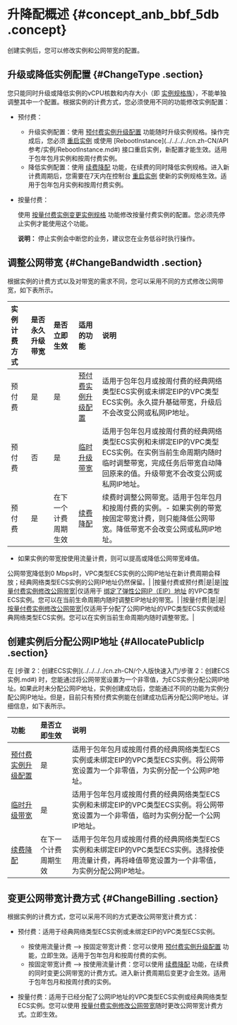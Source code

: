 # 升降配概述 {#concept_anb_bbf_5db .concept}

创建实例后，您可以修改实例和公网带宽的配置。

## 升级或降低实例配置 {#ChangeType .section}

您只能同时升级或降低实例的vCPU核数和内存大小（即 [实例规格族](../../../../cn.zh-CN/产品简介/实例规格族.md#)），不能单独调整其中一个配置。根据实例的计费方式，您必须使用不同的功能修改实例配置：

-   预付费：
    -   升级实例配置：使用 [预付费实例升级配置](cn.zh-CN/用户指南/实例/升降配/预付费实例升级配置.md#) 功能随时升级实例规格。操作完成后，您必须 [重启实例](cn.zh-CN/用户指南/实例/重启实例.md#) 或使用 [RebootInstance](../../../../cn.zh-CN/API 参考/实例/RebootInstance.md#) 接口重启实例，新配置才能生效。适用于包年包月实例和按周付费实例。
    -   降低实例配置：使用 [续费降配](../../../../cn.zh-CN/产品定价/续费实例/续费降配.md#) 功能，在续费的同时降低实例规格。进入新计费周期后，您需要在7天内在控制台 [重启实例](cn.zh-CN/用户指南/实例/重启实例.md#) 使新的实例规格生效。适用于包年包月实例和按周付费实例。
-   按量付费：

    使用 [按量付费实例变更实例规格](cn.zh-CN/用户指南/实例/升降配/按量付费实例变更实例规格.md#) 功能修改按量付费实例的配置。您必须先停止实例才能使用这个功能。

    **说明：** 停止实例会中断您的业务，建议您在业务低谷时执行操作。


## 调整公网带宽 {#ChangeBandwidth .section}

根据实例的计费方式以及对带宽的需求不同，您可以采用不同的方式修改公网带宽，如下表所示。

|实例计费方式|是否永久升级带宽|是否立即生效|适用的功能|说明|
|:-----|:-------|:-----|:----|:-|
|预付费|是|是|[预付费实例升级配置](cn.zh-CN/用户指南/实例/升降配/预付费实例升级配置.md#)|适用于包年包月或按周付费的经典网络类型ECS实例或未绑定EIP的VPC类型ECS实例。永久提升基础带宽，升级后不会改变公网或私网IP地址。|
|预付费|否|是|[临时升级带宽](cn.zh-CN/用户指南/实例/升降配/临时升级带宽.md#)|适用于包年包月或按周付费的经典网络类型ECS实例和未绑定EIP的VPC类型ECS实例。在实例当前生命周期内随时临时调整带宽，完成任务后带宽自动降回原来的值。升级带宽不会改变公网或私网IP地址。|
|预付费|是|在下一个计费周期生效|[续费降配](../../../../cn.zh-CN/产品定价/续费实例/续费降配.md#)|续费时调整公网带宽。适用于包年包月和按周付费的实例。-   如果实例的带宽按固定带宽计费，则只能降低公网带宽。降低带宽不会改变公网或私网IP地址。
-   如果实例的带宽按使用流量计费，则可以提高或降低公网带宽峰值。

公网带宽降低到0 Mbps时，VPC类型ECS实例的公网IP地址在新计费周期会释放；经典网络类型ECS实例的公网IP地址仍然保留。|
|按量付费或预付费|是|是|[按量付费实例修改公网带宽](cn.zh-CN/用户指南/实例/升降配/按量付费实例修改公网带宽.md#)|仅适用于 [绑定了弹性公网IP（EIP）地址](https://help.aliyun.com/document_detail/27714.html) 的VPC类型ECS实例。您可以在当前生命周期内随时调整EIP地址的带宽。|
|按量付费|是|是|[按量付费实例修改公网带宽](cn.zh-CN/用户指南/实例/升降配/按量付费实例修改公网带宽.md#)|仅适用于分配了公网IP地址的VPC类型ECS实例或经典网络类型ECS实例。您可以在实例当前生命周期内随时调整带宽。|

## 创建实例后分配公网IP地址 {#AllocatePublicIp .section}

在 [步骤 2：创建ECS实例](../../../../cn.zh-CN/个人版快速入门/步骤 2：创建ECS实例.md#) 时，您能通过将公网带宽设置为一个非零值，为ECS实例分配公网IP地址。如果此时未分配公网IP地址，实例创建成功后，您能通过不同的功能为实例分配公网IP地址。但是，目前只有预付费实例能在创建成功后再分配公网IP地址。详细信息，如下表所示。

|功能|是否立即生效|说明|
|:-|:-----|:-|
|[预付费实例升级配置](cn.zh-CN/用户指南/实例/升降配/预付费实例升级配置.md#)|是|适用于包年包月或按周付费的经典网络类型ECS实例或未绑定EIP的VPC类型ECS实例。将公网带宽设置为一个非零值，为实例分配一个公网IP地址。|
|[临时升级带宽](cn.zh-CN/用户指南/实例/升降配/临时升级带宽.md#)|是|适用于包年包月或按周付费的经典网络类型ECS实例和未绑定EIP的VPC类型ECS实例。将公网带宽设置为一个非零值，临时为实例分配一个公网IP地址。|
|[续费降配](../../../../cn.zh-CN/产品定价/续费实例/续费降配.md#)|在下一个计费周期生效|适用于包年包月或按周付费的经典网络类型ECS实例和未绑定EIP的VPC类型ECS实例。选择按使用流量计费，再将峰值带宽设置为一个非零值，为实例分配公网IP地址。|

## 变更公网带宽计费方式 {#ChangeBilling .section}

根据实例的计费方式，您可以采用不同的方式更改公网带宽计费方式：

-   预付费：适用于经典网络类型ECS实例或未绑定EIP的VPC类型ECS实例。

    -   按使用流量计费 —\> 按固定带宽计费：您可以使用 [预付费实例升级配置](cn.zh-CN/用户指南/实例/升降配/预付费实例升级配置.md#) 功能，立即生效。适用于包年包月和按周付费的实例。
    -   按固定带宽计费 —\> 按使用流量计费：您可以使用 [续费降配](../../../../cn.zh-CN/产品定价/续费实例/续费降配.md#) 功能，在续费的同时变更公网带宽的计费方式。进入新计费周期后变更才会生效。适用于包年包月和按周付费的实例。
-   按量付费：适用于已经分配了公网IP地址的VPC类型ECS实例或经典网络类型ECS实例。您可以使用 [按量付费实例修改公网带宽](cn.zh-CN/用户指南/实例/升降配/按量付费实例修改公网带宽.md#)随时更改公网带宽计费方式。立即生效。


